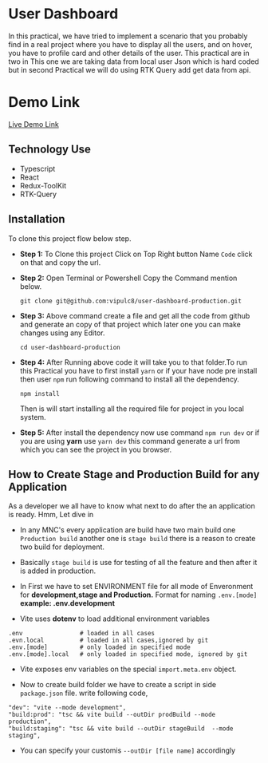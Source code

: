 # User Dashboard 
In this practical, we have tried to implement a scenario that you probably find in a real project where you have to display all the users, and on hover, you have to profile card and other details of the user. This practical are in two in This one we are taking data from local user Json which is hard coded but in second Practical we will do using RTK Query add get data from api.
 
 # Demo Link
 [Live Demo Link](https://master--cheerful-sunflower-4f04ed.netlify.app/)

## Technology Use
- Typescript
- React
- Redux-ToolKit
- RTK-Query

## Installation 
To clone this project flow below step.
- **Step 1:** To Clone this project Click on Top Right button Name ```Code``` click on that and copy the url.
- **Step 2:** Open Terminal or Powershell Copy the Command mention below.
  ```
  git clone git@github.com:vipulc8/user-dashboard-production.git
  ```
- **Step 3:** Above command create a file and get all the code from github and generate an copy of that project which later one you can make changes using any Editor. 
   ```
   cd user-dashboard-production
   ```
 - **Step 4:** After Running above code it will take you to that folder.To run this Practical you have to first install ```yarn``` or  if your have node pre install then user ```npm``` run following command to install all the dependency.
   ```
   npm install
   ```
   Then is will start installing all the required file for project in you local system.
   
 - **Step 5:** After install the dependency now use command ```npm run dev``` or if you are using **yarn** use ```yarn dev``` this command generate a url from which you can see the project in you browser.
## How to Create Stage and Production Build for any Application
As a developer we all have to know what next to do after the an application is ready. Hmm, Let dive in
- In any MNC's every application are build have two main build one ```Production build``` another one is ```stage build``` there is a reason to create two build for deployment.
- Basically ```stage build``` is use for testing of all the feature and then after it is added in production.

- In First we have to set ENVIRONMENT file for all mode of Enveronment for **development,stage and Production.** Format for naming ```.env.[mode]``` **example: .env.development**

- Vite uses **dotenv** to load additional environment variables
```
.env                # loaded in all cases
.evn.local          # loaded in all cases,ignored by git
.env.[mode]         # only loaded in specified mode
.env.[mode].local   # only loaded in specified mode, ignored by git
```
- Vite exposes env variables on the special ```import.meta.env``` object.

- Now to create build folder we have to create a script in side ```package.json``` file. write following code,

```
"dev": "vite --mode development",
"build:prod": "tsc && vite build --outDir prodBuild --mode production",
"build:staging": "tsc && vite build --outDir stageBuild  --mode staging",
```
- You can specify your customis ``` --outDir [file name] ``` accordingly
